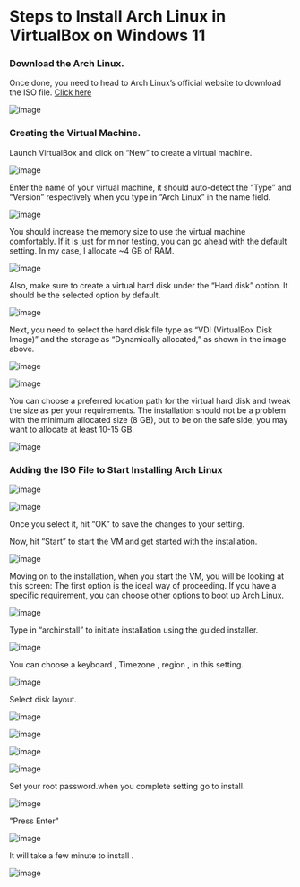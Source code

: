 # Steps to Install Arch Linux in VirtualBox on Windows 11

### Download the Arch Linux.
Once done, you need to head to Arch Linux’s official website to download the ISO file. [Click here](https://archlinux.org/download/)

![image](https://user-images.githubusercontent.com/100128996/182668840-573f0367-3bb9-4e8b-93ee-a7fb41e507dd.png)

### Creating the Virtual Machine.
Launch VirtualBox and click on “New” to create a virtual machine.

![image](https://user-images.githubusercontent.com/100128996/182669192-67d87c73-3a01-4d79-8d64-6f914750db55.png)

Enter the name of your virtual machine, it should auto-detect the “Type” and “Version” respectively when you type in “Arch Linux” in the name field.

![image](https://user-images.githubusercontent.com/100128996/182669518-93f090b4-bb76-47bc-aec9-126536f001f4.png)

You should increase the memory size to use the virtual machine comfortably. If it is just for minor testing, you can go ahead with the default setting.
In my case, I allocate ~4 GB of RAM.

![image](https://user-images.githubusercontent.com/100128996/182669784-dc5a5f28-880e-4060-9381-b2dd42574b0b.png)

Also, make sure to create a virtual hard disk under the “Hard disk” option. It should be the selected option by default.

![image](https://user-images.githubusercontent.com/100128996/182669885-d260673f-2485-4a14-92d8-d63e3cc3f414.png)

Next, you need to select the hard disk file type as “VDI (VirtualBox Disk Image)” and the storage as “Dynamically allocated,” as shown in the image above.

![image](https://user-images.githubusercontent.com/100128996/182670227-b5167448-1590-43c6-9eec-1d03f7c130c7.png)

![image](https://user-images.githubusercontent.com/100128996/182670252-8a3f3db5-4362-4508-8b8a-43156c210197.png)

You can choose a preferred location path for the virtual hard disk and tweak the size as per your requirements. The installation should not be a problem with the minimum allocated size (8 GB), but to be on the safe side, you may want to allocate at least 10-15 GB.

![image](https://user-images.githubusercontent.com/100128996/182670424-5f8edbee-a90e-4132-b095-52aee9c0ae96.png)

### Adding the ISO File to Start Installing Arch Linux

![image](https://user-images.githubusercontent.com/100128996/182671422-0e3782a3-b5b7-49ee-8e62-39827137e7e3.png)

![image](https://user-images.githubusercontent.com/100128996/182671668-ed05e1b2-03c8-433a-862e-3d8e96d850a5.png)

Once you select it, hit “OK” to save the changes to your setting.

Now, hit “Start” to start the VM and get started with the installation.

![image](https://user-images.githubusercontent.com/100128996/182672000-fb3fa995-01f7-467f-9575-601ce2bb28cb.png)

Moving on to the installation, when you start the VM, you will be looking at this screen:
The first option is the ideal way of proceeding. If you have a specific requirement, you can choose other options to boot up Arch Linux.

![image](https://user-images.githubusercontent.com/100128996/182805377-f920e502-2a55-414a-ab43-4d07230fad54.png)

Type in “archinstall” to initiate installation using the guided installer.

![image](https://user-images.githubusercontent.com/100128996/182806154-d577c05e-d471-4c57-902d-32edf8bd6bb2.png)

You can choose a keyboard , Timezone , region , in this setting.

![image](https://user-images.githubusercontent.com/100128996/182806514-de990bc9-9ece-4350-bcda-b8d37a9039ea.png)

Select disk layout.

![image](https://user-images.githubusercontent.com/100128996/182809818-b3a5b9a0-094a-48b6-9a96-8f3c27136144.png)

![image](https://user-images.githubusercontent.com/100128996/182809884-15e60b30-3fb0-46b3-8123-b39fed915592.png)

![image](https://user-images.githubusercontent.com/100128996/182809985-46f19448-4145-42b4-8e76-74ea91d31b88.png)

![image](https://user-images.githubusercontent.com/100128996/182810102-1f027b33-82c0-4b91-80b2-1c89a1f262d8.png)

Set your root password.when you complete setting go to install.

![image](https://user-images.githubusercontent.com/100128996/182810522-99dd6e28-7158-47ad-9a5e-38f8df37c7f0.png)

"Press Enter"

![image](https://user-images.githubusercontent.com/100128996/182810607-05ba6454-40ad-4c44-a388-b7e83021f853.png)

It will take a few minute to install .

![image](https://user-images.githubusercontent.com/100128996/182810902-e5b47762-e79e-4d60-8c0f-4798654f5e42.png)








